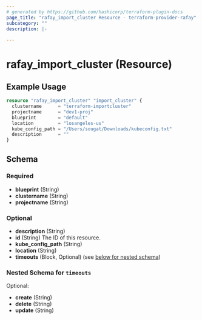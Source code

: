 ```yaml
---
# generated by https://github.com/hashicorp/terraform-plugin-docs
page_title: "rafay_import_cluster Resource - terraform-provider-rafay"
subcategory: ""
description: |-
  
---
```


# rafay_import_cluster (Resource)



## Example Usage

```terraform
resource "rafay_import_cluster" "import_cluster" {
  clustername      = "terraform-importcluster"
  projectname      = "dev1-proj"
  blueprint        = "default"
  location         = "losangeles-us"
  kube_config_path = "/Users/sougat/Downloads/kubeconfig.txt"
  description      = ""
}
```

<!-- schema generated by tfplugindocs -->
## Schema

### Required

- **blueprint** (String)
- **clustername** (String)
- **projectname** (String)

### Optional

- **description** (String)
- **id** (String) The ID of this resource.
- **kube_config_path** (String)
- **location** (String)
- **timeouts** (Block, Optional) (see [below for nested schema](#nestedblock--timeouts))

<a id="nestedblock--timeouts"></a>
### Nested Schema for `timeouts`

Optional:

- **create** (String)
- **delete** (String)
- **update** (String)


